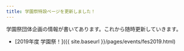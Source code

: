 ```yaml
---
title: 学園祭特設ページを更新しました！
---
```


学園祭団体企画の情報が書いてあります。これから随時更新していきます。

- [2019年度 学園祭！]({{ site.baseurl }}/pages/events/fes2019.html)